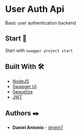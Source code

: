 # User Auth Api

Basic user authentication backend

## Start 🚀

Start with `swagger project start`

## Built With 🛠️

* [NodeJS](https://nodejs.org/)
* [Swagger UI](https://swagger.io/tools/swagger-ui/)
* [Sequelize](https://sequelize.org/)
* [JWT](https://jwt.io/)

## Authors ✒️

* **Daniel Antonio** - [dnieln7](https://github.com/dnieln7)

